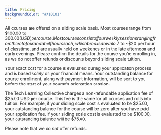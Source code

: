 ```yaml
---
title: Pricing
backgroundColor: "#A10101"
---
```


All courses are offered on a sliding scale basis. Most courses range from $100.00 to $300.00 (USD) per course. Most courses consist of four weekly sessions ranging from three to four and a half hours each, which breaks down to ~$7 to ~$20 per hour of classtime, and are usually held on weekends or in the late afternoon and early evenings. Please confirm the details for the course you&rsquo;re enrolling in, as we do not offer refunds or discounts beyond sliding scale tuition.

Your exact cost for a course is evaluated during your application process and is based *solely* on your financial means. Your outstanding balance for course enrollment, along with payment information, will be sent to you before the start of your course’s orientation session.

The Tech Learning Collective charges a non-refundable application fee of $25.00 USD per course. This fee is the same for all courses and rolls into tuition. For example, if your sliding scale cost is evaluated to be $25.00, your outstanding balance for the course will be zero after you have paid your application fee. If your sliding scale cost is evaluated to be $100.00, your outstanding balance will be $75.00.

Please note that we do *not* offer refunds.
